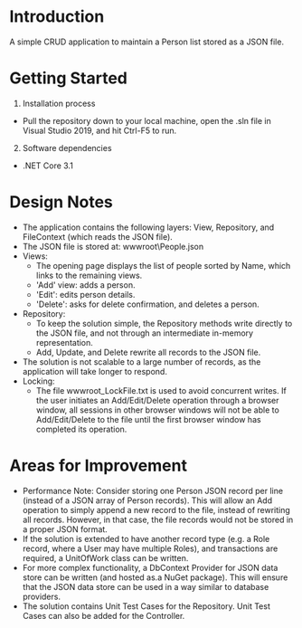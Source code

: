 # Introduction 
A simple CRUD application to maintain a Person list stored as a JSON file.

# Getting Started
  1.	Installation process
  - Pull the repository down to your local machine, open the .sln file in Visual Studio 2019, and hit Ctrl-F5 to run.
  2.	Software dependencies
  - .NET Core 3.1

# Design Notes
- The application contains the following layers: View, Repository, and FileContext (which reads the JSON file).
- The JSON file is stored at: wwwroot\People.json
- Views:
  - The opening page displays the list of people sorted by Name, which links to the remaining views.
  - 'Add' view: adds a person.
  - 'Edit': edits person details.
  - 'Delete': asks for delete confirmation, and deletes a person. 
- Repository:
  - To keep the solution simple, the Repository methods write directly to the JSON file, and not through an intermediate in-memory representation.
  - Add, Update, and Delete rewrite all records to the JSON file.
- The solution is not scalable to a large number of records, as the application will take longer to respond.
- Locking:
  - The file wwwroot\_LockFile.txt is used to avoid concurrent writes.  If the user initiates an Add/Edit/Delete operation through a browser window, all sessions in other browser windows will not be able to Add/Edit/Delete to the file until the first browser window has completed its operation.

# Areas for Improvement
- Performance Note:  Consider storing one Person JSON record per line (instead of a JSON array of Person records).  This will allow an Add operation to simply append a new record to the file, instead of rewriting all records.  However, in that case, the file records would not be stored in a proper JSON format.
- If the solution is extended to have another record type (e.g. a Role record, where a User may have multiple Roles), and transactions are required, a UnitOfWork class can be written.
- For more complex functionality, a DbContext Provider for JSON data store can be written (and hosted as.a NuGet package). This will ensure that the JSON data store can be used in a way similar to database providers.
- The solution contains Unit Test Cases for the Repository.  Unit Test Cases can also be added for the Controller.
